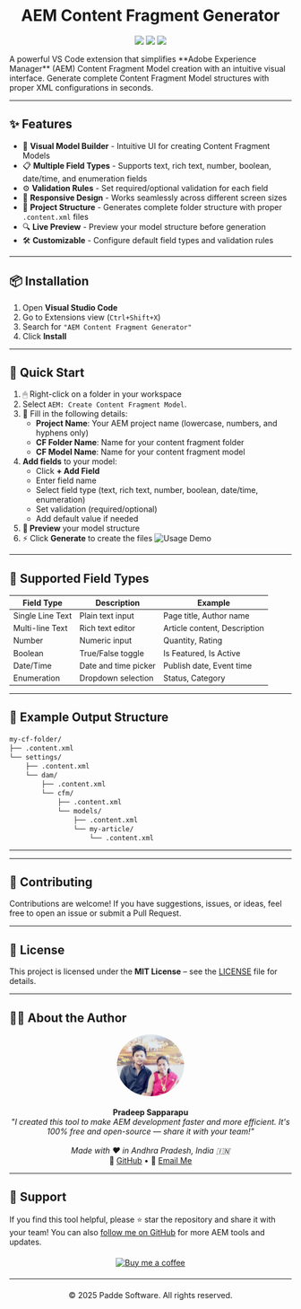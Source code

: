 <h1 align="center">AEM Content Fragment Generator</h1>

<p align="center">
  <img src="https://img.shields.io/badge/VS%20Code-Extension-blueviolet?style=for-the-badge" />
  <img src="https://img.shields.io/badge/AEM-Content%20Fragment-orange?style=for-the-badge" />
  <img src="https://img.shields.io/badge/Open-Source-yellow?style=for-the-badge" />

</p>

<p align="cente">
A powerful VS Code extension that simplifies **Adobe Experience Manager** (AEM) Content Fragment Model creation with an intuitive visual interface. Generate complete Content Fragment Model structures with proper XML configurations in seconds.
</p>

---

## ✨ Features

- 🚀 **Visual Model Builder** - Intuitive UI for creating Content Fragment Models
- 📋 **Multiple Field Types** - Supports text, rich text, number, boolean, date/time, and enumeration fields
- ⚙️ **Validation Rules** - Set required/optional validation for each field
- 🎨 **Responsive Design** - Works seamlessly across different screen sizes
- 📁 **Project Structure** - Generates complete folder structure with proper `.content.xml` files
- 🔍 **Live Preview** - Preview your model structure before generation
- 🛠 **Customizable** - Configure default field types and validation rules

---

## 📦 Installation

1. Open **Visual Studio Code**
2. Go to Extensions view (`Ctrl+Shift+X`)
3. Search for `"AEM Content Fragment Generator"`
4. Click **Install**

---

## 🚀 Quick Start

1. 🖱 Right-click on a folder in your workspace
2. Select `AEM: Create Content Fragment Model`.
3. 🎨 Fill in the following details:
   - **Project Name**: Your AEM project name (lowercase, numbers, and hyphens only)
   - **CF Folder Name**: Name for your content fragment folder
   - **CF Model Name**: Name for your content fragment model
4. **Add fields** to your model:
   - Click **+ Add Field**
   - Enter field name
   - Select field type (text, rich text, number, boolean, date/time, enumeration)
   - Set validation (required/optional)
   - Add default value if needed
5. **👀 Preview** your model structure
6. ⚡ Click **Generate** to create the files
![Usage Demo](images/Sling.gif)
---
## 🧩 Supported Field Types

| Field Type       | Description          | Example                      |
| ---------------- | -------------------- | ---------------------------- |
| Single Line Text | Plain text input     | Page title, Author name      |
| Multi-line Text  | Rich text editor     | Article content, Description |
| Number           | Numeric input        | Quantity, Rating             |
| Boolean          | True/False toggle    | Is Featured, Is Active       |
| Date/Time        | Date and time picker | Publish date, Event time     |
| Enumeration      | Dropdown selection   | Status, Category             |

---
## 🧱 Example Output Structure

```plaintext
my-cf-folder/
├── .content.xml
└── settings/
    ├── .content.xml
    └── dam/
        ├── .content.xml
        └── cfm/
            ├── .content.xml
            └── models/
                ├── .content.xml
                └── my-article/
                    └── .content.xml
```

---


---

## 🤝 Contributing

Contributions are welcome! If you have suggestions, issues, or ideas, feel free to open an issue or submit a Pull Request.

---

## 📄 License

This project is licensed under the **MIT License** – see the [LICENSE](LICENSE) file for details.

---

## 👨‍💻 About the Author

<p align="center">
  <img src="images/vscode.jpeg" width="120" style="border-radius: 50%" alt="Pradeep Sapparapu"><br><br>
  <strong>Pradeep Sapparapu</strong><br>
  <i>"I created this tool to make AEM development faster and more efficient. It's 100% free and open-source — share it with your team!"</i><br><br>
  <i>Made with ❤️ in Andhra Pradesh, India 🇮🇳</i><br>
  🔗 <a href="https://github.com/PRADEEP0573">GitHub</a> • 
  📧 <a href="mailto:your@email.com">Email Me</a>  
</p>

---

## 🙏 Support

If you find this tool helpful, please ⭐ star the repository and share it with your team!
You can also [follow me on GitHub](https://github.com/PRADEEP0573/AEM-Component-Clientlib-Generator) for more AEM tools and updates.

<div style="text-align: center; margin: 20px 0;">
<a href="https://www.buymeacoffee.com/FilesCompareMaster"><img src="https://img.buymeacoffee.com/button-api/?text=Buy+me+a+coffee&emoji=😍&slug=FilesCompareMaster&button_colour=BD5FFF&font_colour=ffffff&font_family=Poppins&outline_colour=000000&coffee_colour=FFDD00" width="200" title="Buy me a coffee"></a>
</div>

---

<div style="text-align: center; margin: 20px 0;">© 2025 Padde Software. All rights reserved.</div>